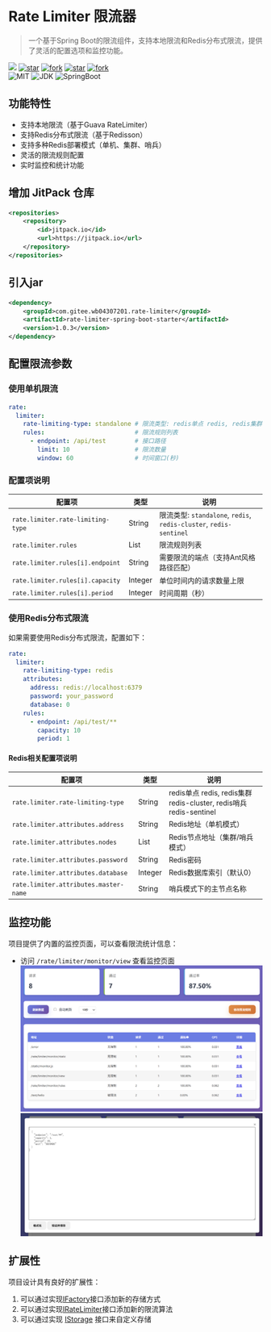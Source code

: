 # Rate Limiter 限流器

> 一个基于Spring Boot的限流组件，支持本地限流和Redis分布式限流，提供了灵活的配置选项和监控功能。

[![](https://jitpack.io/v/com.gitee.wb04307201/rate-limiter.svg)](https://jitpack.io/#com.gitee.wb04307201/rate-limiter)
[![star](https://gitee.com/wb04307201/rate-limiter/badge/star.svg?theme=dark)](https://gitee.com/wb04307201/rate-limiter)
[![fork](https://gitee.com/wb04307201/rate-limiter/badge/fork.svg?theme=dark)](https://gitee.com/wb04307201/rate-limiter)
[![star](https://img.shields.io/github/stars/wb04307201/rate-limiter)](https://github.com/wb04307201/rate-limiter)
[![fork](https://img.shields.io/github/forks/wb04307201/rate-limiter)](https://github.com/wb04307201/rate-limiter)  
![MIT](https://img.shields.io/badge/License-Apache2.0-blue.svg) ![JDK](https://img.shields.io/badge/JDK-17+-green.svg) ![SpringBoot](https://img.shields.io/badge/Srping%20Boot-3+-green.svg)

## 功能特性

- 支持本地限流（基于Guava RateLimiter）
- 支持Redis分布式限流（基于Redisson）
- 支持多种Redis部署模式（单机、集群、哨兵）
- 灵活的限流规则配置
- 实时监控和统计功能

## 增加 JitPack 仓库
```xml
<repositories>
    <repository>
        <id>jitpack.io</id>
        <url>https://jitpack.io</url>
    </repository>
</repositories>
```

## 引入jar
```xml
<dependency>
    <groupId>com.gitee.wb04307201.rate-limiter</groupId>
    <artifactId>rate-limiter-spring-boot-starter</artifactId>
    <version>1.0.3</version>
</dependency>
```

## 配置限流参数

### 使用单机限流

```yaml
rate:
  limiter:
    rate-limiting-type: standalone # 限流类型: redis单点 redis, redis集群 redis-cluster, redis哨兵 redis-sentinel, 单机 standalone(默认)
    rules:                         # 限流规则列表
      - endpoint: /api/test        # 接口路径
        limit: 10                  # 限流数量
        window: 60                 # 时间窗口(秒)
```

### 配置项说明

| 配置项                               | 类型      | 说明                                                             |
|-----------------------------------|---------|----------------------------------------------------------------|
| `rate.limiter.rate-limiting-type` | String  | 限流类型: `standalone`, `redis`, `redis-cluster`, `redis-sentinel` |
| `rate.limiter.rules`              | List    | 限流规则列表                                                         |
| `rate.limiter.rules[i].endpoint`  | String  | 需要限流的端点（支持Ant风格路径匹配）                                           |
| `rate.limiter.rules[i].capacity`  | Integer | 单位时间内的请求数量上限                                                   |
| `rate.limiter.rules[i].period`    | Integer | 时间周期（秒）                                                        |

### 使用Redis分布式限流

如果需要使用Redis分布式限流，配置如下：

```yaml
rate:
  limiter:
    rate-limiting-type: redis
    attributes:
      address: redis://localhost:6379
      password: your_password
      database: 0
    rules:
      - endpoint: /api/test/**
        capacity: 10
        period: 1
```

#### Redis相关配置项说明
| 配置项                                   | 类型           | 说明                                                           |
|---------------------------------------|--------------|--------------------------------------------------------------|
| `rate.limiter.rate-limiting-type`     | String       | redis单点 redis, redis集群 redis-cluster, redis哨兵 redis-sentinel |
| `rate.limiter.attributes.address`     | String       | Redis地址（单机模式）                                                |
| `rate.limiter.attributes.nodes`       | List<String> | Redis节点地址（集群/哨兵模式）                                           |
| `rate.limiter.attributes.password`    | String       | Redis密码                                                      |
| `rate.limiter.attributes.database`    | Integer      | Redis数据库索引（默认0）                                              |
| `rate.limiter.attributes.master-name` | String       | 哨兵模式下的主节点名称                                                  |


## 监控功能

项目提供了内置的监控页面，可以查看限流统计信息：

- 访问 `/rate/limiter/monitor/view` 查看监控页面
![img.png](img.png)
![img_1.png](img_1.png)

## 扩展性

项目设计具有良好的扩展性：

1. 可以通过实现[IFactory](rate-limiter\src\main\java\cn\wubo\rate\limiter\factory\IFactory.java#L6-L11)接口添加新的存储方式
2. 可以通过实现[IRateLimiter](rate-limiter\src\main\java\cn\wubo\rate\limiter\bucket\IRateLimiter.java#L3-L9)接口添加新的限流算法
3. 可以通过实现 [IStorage](rate-limiter\src\main\java\cn\wubo\rate\limiter\storage\IStorage.java#L4-L9) 接口来自定义存储

